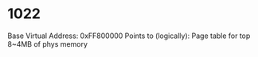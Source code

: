 # 1022

Base Virtual Address:  0xFF800000
Points to (logically): Page table for top 8~4MB of phys memory